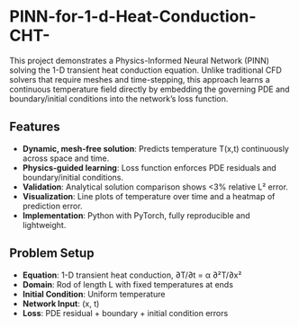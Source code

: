 # PINN-for-1-d-Heat-Conduction-CHT-
This project demonstrates a Physics-Informed Neural Network (PINN) solving the 1-D transient heat conduction equation. Unlike traditional CFD solvers that require meshes and time-stepping, this approach learns a continuous temperature field directly by embedding the governing PDE and boundary/initial conditions into the network’s loss function.

## Features
- **Dynamic, mesh-free solution**: Predicts temperature T(x,t) continuously across space and time.  
- **Physics-guided learning**: Loss function enforces PDE residuals and boundary/initial conditions.  
- **Validation**: Analytical solution comparison shows <3% relative L² error.  
- **Visualization**: Line plots of temperature over time and a heatmap of prediction error.  
- **Implementation**: Python with PyTorch, fully reproducible and lightweight.

## Problem Setup
- **Equation**: 1-D transient heat conduction, ∂T/∂t = α ∂²T/∂x²  
- **Domain**: Rod of length L with fixed temperatures at ends  
- **Initial Condition**: Uniform temperature  
- **Network Input**: (x, t)  
- **Loss**: PDE residual + boundary + initial condition errors
